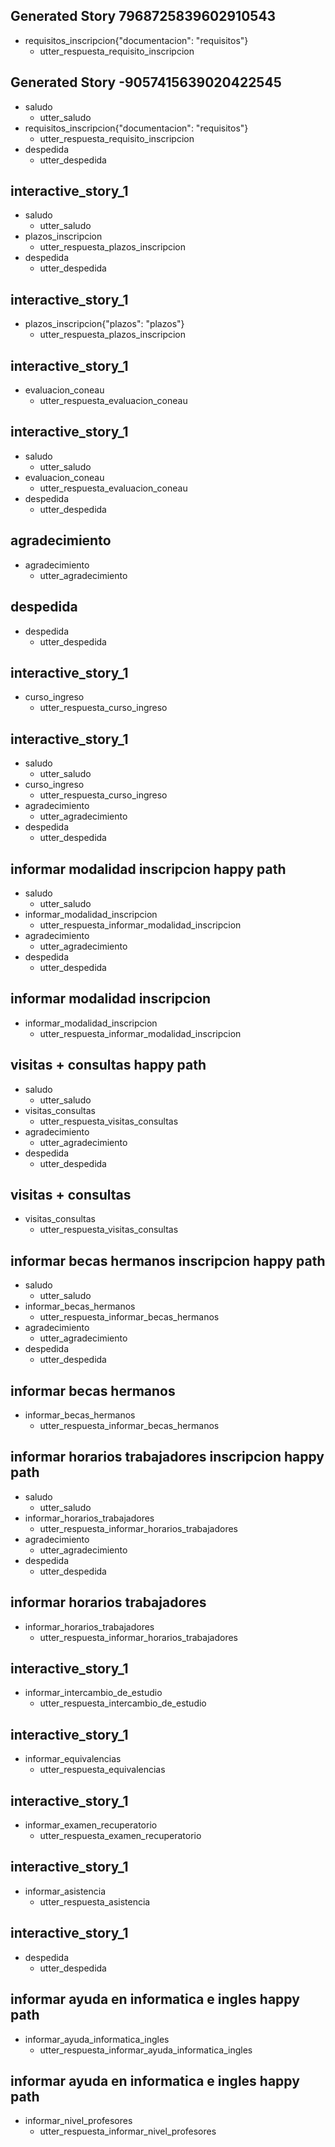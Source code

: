 
## Generated Story 7968725839602910543
* requisitos_inscripcion{"documentacion": "requisitos"}
    - utter_respuesta_requisito_inscripcion

## Generated Story -9057415639020422545
* saludo
    - utter_saludo
* requisitos_inscripcion{"documentacion": "requisitos"}
    - utter_respuesta_requisito_inscripcion
* despedida
    - utter_despedida

## interactive_story_1
* saludo
    - utter_saludo
* plazos_inscripcion
    - utter_respuesta_plazos_inscripcion
* despedida
    - utter_despedida

## interactive_story_1
* plazos_inscripcion{"plazos": "plazos"}
    - utter_respuesta_plazos_inscripcion

## interactive_story_1
* evaluacion_coneau
    - utter_respuesta_evaluacion_coneau

## interactive_story_1
* saludo
    - utter_saludo
* evaluacion_coneau
    - utter_respuesta_evaluacion_coneau
* despedida
    - utter_despedida

## agradecimiento
* agradecimiento
    - utter_agradecimiento

## despedida
* despedida
    - utter_despedida
    
## interactive_story_1
* curso_ingreso
    - utter_respuesta_curso_ingreso

## interactive_story_1
* saludo
    - utter_saludo
* curso_ingreso
    - utter_respuesta_curso_ingreso
* agradecimiento
    - utter_agradecimiento
* despedida
    - utter_despedida

<!-- MODALIDAD INSCRIPCION -->
## informar modalidad inscripcion happy path
* saludo
    - utter_saludo
* informar_modalidad_inscripcion
    - utter_respuesta_informar_modalidad_inscripcion
* agradecimiento
    - utter_agradecimiento
* despedida
    - utter_despedida

## informar modalidad inscripcion
* informar_modalidad_inscripcion
    - utter_respuesta_informar_modalidad_inscripcion

<!-- VISITAS A LA UNIVERSIDAD -->
## visitas + consultas happy path
* saludo
    - utter_saludo
* visitas_consultas
    - utter_respuesta_visitas_consultas
* agradecimiento
    - utter_agradecimiento
* despedida
    - utter_despedida

## visitas + consultas
* visitas_consultas
    - utter_respuesta_visitas_consultas

<!-- BECAS PARA HERMANOS -->
## informar becas hermanos inscripcion happy path
* saludo
    - utter_saludo
* informar_becas_hermanos
    - utter_respuesta_informar_becas_hermanos
* agradecimiento
    - utter_agradecimiento
* despedida
    - utter_despedida

## informar becas hermanos
* informar_becas_hermanos
    - utter_respuesta_informar_becas_hermanos

<!-- HORARIOS PARA ALUMNOS QUE TRABAJAN -->
## informar horarios trabajadores inscripcion happy path
* saludo
    - utter_saludo
* informar_horarios_trabajadores
    - utter_respuesta_informar_horarios_trabajadores
* agradecimiento
    - utter_agradecimiento
* despedida
    - utter_despedida

## informar horarios trabajadores
* informar_horarios_trabajadores
    - utter_respuesta_informar_horarios_trabajadores
## interactive_story_1
* informar_intercambio_de_estudio
    - utter_respuesta_intercambio_de_estudio

## interactive_story_1
* informar_equivalencias
    - utter_respuesta_equivalencias

## interactive_story_1
* informar_examen_recuperatorio
    - utter_respuesta_examen_recuperatorio

## interactive_story_1
* informar_asistencia
    - utter_respuesta_asistencia

## interactive_story_1
* despedida
    - utter_despedida

<!-- AYUDA EN INFORMATICA E INGLES  -->
## informar ayuda en informatica e ingles happy path
* informar_ayuda_informatica_ingles
    - utter_respuesta_informar_ayuda_informatica_ingles

<!-- NIVEL DE LOS PROFESORES -->
## informar ayuda en informatica e ingles happy path
* informar_nivel_profesores
    - utter_respuesta_informar_nivel_profesores